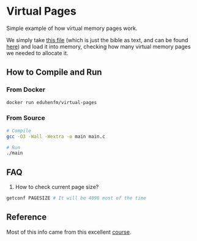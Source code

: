 # Virtual Pages

Simple example of how virtual memory pages work.

We simply take [this file](./big-file.txt) (which is just the bible as text, and can be found [here](https://github.com/mxw/grmr/blob/master/src/finaltests/bible.txt)) and load it into memory, checking how many virtual memory pages we needed to allocate it.

## How to Compile and Run

### From Docker

```bash
docker run eduhenfm/virtual-pages
```

### From Source

```bash
# Compile
gcc -O3 -Wall -Wextra -o main main.c 

# Run
./main
```

## FAQ

1. How to check current page size?

```bash
getconf PAGESIZE # It will be 4096 most of the time
```

## Reference

Most of this info came from this excellent [course](https://courses.grainger.illinois.edu/cs240/sp2021/).
